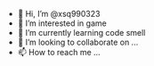 - 👋 Hi, I’m @xsq990323
- 👀 I’m interested in game
- 🌱 I’m currently learning code smell
- 💞️ I’m looking to collaborate on ...
- 📫 How to reach me ...

<!---
xsq990323/xsq990323 is a ✨ special ✨ repository because its `README.md` (this file) appears on your GitHub profile.
You can click the Preview link to take a look at your changes.
--->
